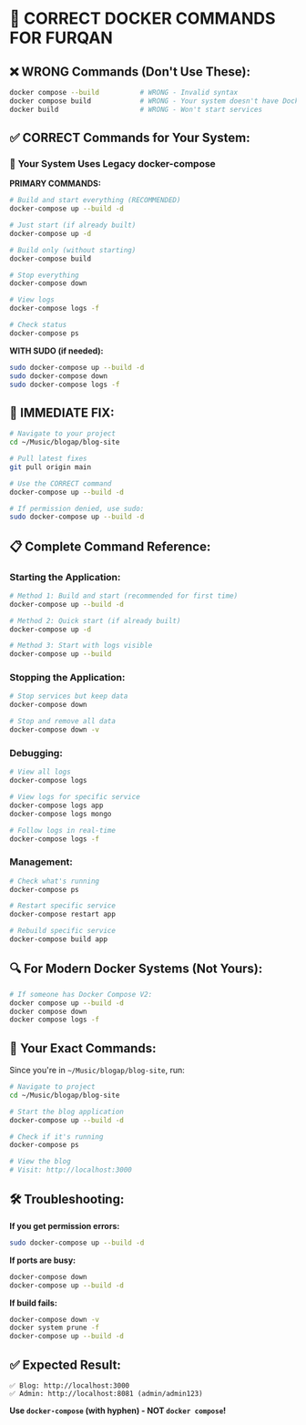 # 🐳 CORRECT DOCKER COMMANDS FOR FURQAN

## ❌ **WRONG Commands (Don't Use These):**
```bash
docker compose --build          # WRONG - Invalid syntax
docker compose build            # WRONG - Your system doesn't have Docker Compose V2
docker build                    # WRONG - Won't start services
```

## ✅ **CORRECT Commands for Your System:**

### 🎯 **Your System Uses Legacy docker-compose**

**PRIMARY COMMANDS:**
```bash
# Build and start everything (RECOMMENDED)
docker-compose up --build -d

# Just start (if already built)
docker-compose up -d

# Build only (without starting)
docker-compose build

# Stop everything
docker-compose down

# View logs
docker-compose logs -f

# Check status
docker-compose ps
```

**WITH SUDO (if needed):**
```bash
sudo docker-compose up --build -d
sudo docker-compose down
sudo docker-compose logs -f
```

## 🚀 **IMMEDIATE FIX:**

```bash
# Navigate to your project
cd ~/Music/blogap/blog-site

# Pull latest fixes
git pull origin main

# Use the CORRECT command
docker-compose up --build -d

# If permission denied, use sudo:
sudo docker-compose up --build -d
```

## 📋 **Complete Command Reference:**

### **Starting the Application:**
```bash
# Method 1: Build and start (recommended for first time)
docker-compose up --build -d

# Method 2: Quick start (if already built)
docker-compose up -d

# Method 3: Start with logs visible
docker-compose up --build
```

### **Stopping the Application:**
```bash
# Stop services but keep data
docker-compose down

# Stop and remove all data
docker-compose down -v
```

### **Debugging:**
```bash
# View all logs
docker-compose logs

# View logs for specific service
docker-compose logs app
docker-compose logs mongo

# Follow logs in real-time
docker-compose logs -f
```

### **Management:**
```bash
# Check what's running
docker-compose ps

# Restart specific service
docker-compose restart app

# Rebuild specific service
docker-compose build app
```

## 🔍 **For Modern Docker Systems (Not Yours):**
```bash
# If someone has Docker Compose V2:
docker compose up --build -d
docker compose down
docker compose logs -f
```

## 🎯 **Your Exact Commands:**
Since you're in `~/Music/blogap/blog-site`, run:

```bash
# Navigate to project
cd ~/Music/blogap/blog-site

# Start the blog application
docker-compose up --build -d

# Check if it's running
docker-compose ps

# View the blog
# Visit: http://localhost:3000
```

## 🛠️ **Troubleshooting:**

**If you get permission errors:**
```bash
sudo docker-compose up --build -d
```

**If ports are busy:**
```bash
docker-compose down
docker-compose up --build -d
```

**If build fails:**
```bash
docker-compose down -v
docker system prune -f
docker-compose up --build -d
```

## ✅ **Expected Result:**
```
✅ Blog: http://localhost:3000
✅ Admin: http://localhost:8081 (admin/admin123)
```

**Use `docker-compose` (with hyphen) - NOT `docker compose`!**
